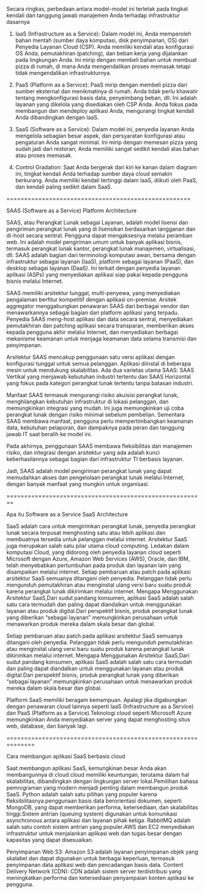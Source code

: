 Secara ringkas, perbedaan antara model-model ini terletak pada tingkat kendali dan tanggung jawab manajemen Anda terhadap infrastruktur dasarnya



1. IaaS (Infrastructure as a Service): Dalam model ini, Anda memperoleh bahan mentah (sumber daya komputasi, disk penyimpanan, OS) dari Penyedia Layanan Cloud (CSP). Anda memiliki kendali atas konfigurasi OS Anda, pemutakhiran (patching), dan beban kerja yang dijalankan pada lingkungan Anda. Ini mirip dengan membeli bahan untuk membuat pizza di rumah, di mana Anda mengendalikan proses memasak tetapi tidak mengendalikan infrastrukturnya.



2. PaaS (Platform as a Service): PaaS mirip dengan membeli pizza dari sumber eksternal dan menikmatinya di rumah. Anda tidak perlu khawatir tentang mengkonfigurasi basis data, penyeimbang beban, dll. Ini adalah layanan yang dikelola yang disediakan oleh CSP Anda. Anda fokus pada membangun dan mendeploy aplikasi Anda, mengurangi tingkat kendali Anda dibandingkan dengan IaaS.



3. SaaS (Software as a Service): Dalam model ini, penyedia layanan Anda mengelola sebagian besar aspek, dan persyaratan konfigurasi atau pengaturan Anda sangat minimal. Ini mirip dengan memesan pizza yang sudah jadi dari restoran; Anda memiliki sangat sedikit kendali atas bahan atau proses memasak.


4. Control Gradation: Saat Anda bergerak dari kiri ke kanan dalam diagram ini, tingkat kendali Anda terhadap sumber daya cloud semakin berkurang. Anda memiliki kendali tertinggi dalam IaaS, diikuti oleh PaaS, dan kendali paling sedikit dalam SaaS.


====================================================


SAAS (Software as a Service) Platform Architecture


SAAS, atau Perangkat Lunak sebagai Layanan, adalah model lisensi dan pengiriman perangkat lunak yang di lisensikan berdasarkan langganan dan di-host secara sentral. Pengguna dapat mengaksesnya melalui peramban web. Ini adalah model pengiriman umum untuk banyak aplikasi bisnis, termasuk perangkat lunak kantor, perangkat lunak manajemen, virtualisasi, dll. SAAS adalah bagian dari terminologi komputasi awan, bersama dengan infrastruktur sebagai layanan (IaaS), platform sebagai layanan (PaaS), dan desktop sebagai layanan (DaaS). Ini terkait dengan penyedia layanan aplikasi (ASPs) yang menyediakan aplikasi siap pakai kepada pengguna bisnis melalui Internet.

SAAS memiliki arsitektur tunggal, multi-penyewa, yang menyediakan pengalaman berfitur kompetitif dengan aplikasi on-premise. Arsitek aggregator menggabungkan penawaran SAAS dari berbagai vendor dan menawarkannya sebagai bagian dari platform aplikasi yang terpadu. Penyedia SAAS meng-host aplikasi dan data secara sentral, menyediakan pemutakhiran dan patching aplikasi secara transparan, memberikan akses kepada pengguna akhir melalui Internet, dan menyediakan berbagai mekanisme keamanan untuk menjaga keamanan data selama transmisi dan penyimpanan.

Arsitektur SAAS mencakup penggunaan satu versi aplikasi dengan konfigurasi tunggal untuk semua pelanggan. Aplikasi diinstal di beberapa mesin untuk mendukung skalabilitas. Ada dua varietas utama SAAS: SAAS Vertikal yang menjawab kebutuhan industri tertentu dan SAAS Horizontal yang fokus pada kategori perangkat lunak tertentu tanpa batasan industri.

Manfaat SAAS termasuk mengurangi risiko akuisisi perangkat lunak, menghilangkan kebutuhan infrastruktur di lokasi pelanggan, dan memungkinkan integrasi yang mudah. Ini juga memungkinkan uji coba perangkat lunak dengan risiko minimal sebelum pembelian. Sementara SAAS membawa manfaat, pengguna perlu mempertimbangkan keamanan data, kebutuhan pelaporan, dan dampaknya pada peran dan tanggung jawab IT saat beralih ke model ini.

Pada akhirnya, penggunaan SAAS membawa fleksibilitas dan manajemen risiko, dan integrasi dengan arsitektur yang ada adalah kunci keberhasilannya sebagai bagian dari infrastruktur TI berbasis layanan.

Jadi, SAAS adalah model pengiriman perangkat lunak yang dapat memudahkan akses dan pengelolaan perangkat lunak melalui Internet, dengan banyak manfaat yang mungkin untuk organisasi.



========================================================



Apa itu Software as a Service SaaS Architecture

SaaS adalah cara untuk mengirimkan perangkat lunak, penyedia perangkat lunak secara terpusat menghosting satu atau lebih aplikasi dan membuatnya tersedia untuk pelanggan melalui internet. Arsitektur SaaS juga merupakan salah satu pilar utama cloud computing.
Ledakan dalam komputasi Cloud, yang didorong oleh penyedia layanan cloud seperti Microsoft dengan Azure, Amazon Web Services (AWS), Oracle, dan IBM, telah menyebabkan pertumbuhan pada produk dan layanan lain yang disampaikan melalui internet.
Setiap pembaruan atau patch pada aplikasi arsitektur SaaS semuanya ditangani oleh penyedia. Pelanggan tidak perlu mengunduh pemutakhiran atau menginstal ulang versi baru suatu produk karena perangkat lunak dikirimkan melalui internet.
Mengapa Menggunakan Arsitektur SaaS,Dari sudut pandang konsumen, aplikasi SaaS adalah salah satu cara termudah dan paling dapat diandalkan untuk menggunakan layanan atau produk digital.Dari perspektif bisnis, produk perangkat lunak yang diberikan “sebagai layanan” memungkinkan perusahaan untuk menawarkan produk mereka dalam skala besar dan global.

Setiap pembaruan atau patch pada aplikasi arsitektur SaaS semuanya ditangani oleh penyedia. Pelanggan tidak perlu mengunduh pemutakhiran atau menginstal ulang versi baru suatu produk karena perangkat lunak dikirimkan melalui internet.
Mengapa Menggunakan Arsitektur SaaS,Dari sudut pandang konsumen, aplikasi SaaS adalah salah satu cara termudah dan paling dapat diandalkan untuk menggunakan layanan atau produk digital.Dari perspektif bisnis, produk perangkat lunak yang diberikan “sebagai layanan” memungkinkan perusahaan untuk menawarkan produk mereka dalam skala besar dan global.

Platform SaaS memiliki beragam kemampuan. Apalagi jika digabungkan dengan penawaran cloud lainnya seperti IaaS (Infrastructure as a Service) dan PaaS (Platform as a Service).Teknologi cloud seperti Microsoft Azure memungkinkan Anda menyediakan server yang dapat menghosting situs web, database, dan banyak lagi.

==============================================================


Cara membangun aplikasi SaaS berbasis cloud

Saat membangun aplikasi SaaS, kemungkinan besar Anda akan membangunnya di cloud.cloud memiliki keuntungan, terutama dalam hal skalabilitas, dibandingkan dengan lingkungan server lokal.Pemilihan bahasa pemrograman yang modern menjadi penting dalam membangun produk SaaS. Python adalah salah satu pilihan yang populer karena fleksibilitasnya.penggunaan basis data berorientasi dokumen, seperti MongoDB, yang dapat memberikan performa, ketersediaan, dan skalabilitas tinggi.Sistem antrian (queuing system) digunakan untuk komunikasi asynchronous antara aplikasi dan layanan pihak ketiga. RabbitMQ adalah salah satu contoh sistem antrian yang populer.AWS dan EC2 menyediakan infrastruktur untuk menjalankan aplikasi web dan tugas besar dengan kapasitas yang dapat disesuaikan.

Penyimpanan Web S3: Amazon S3 adalah layanan penyimpanan objek yang skalabel dan dapat digunakan untuk berbagai keperluan, termasuk penyimpanan data aplikasi web dan pencadangan basis data.
Content Delivery Network (CDN): CDN adalah sistem server terdistribusi yang meningkatkan performa dan ketersediaan penyampaian konten aplikasi ke pengguna.
